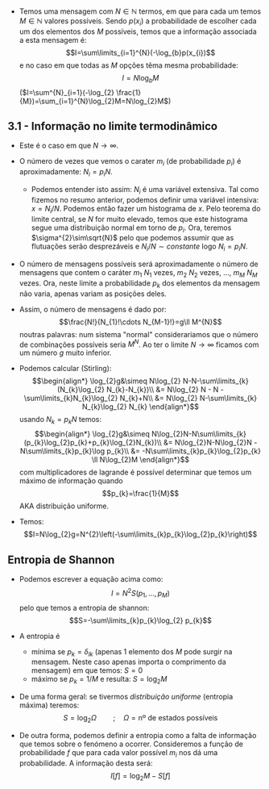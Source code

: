 - Temos uma mensagem com $N\in\mathbb{N}$ termos, em que para cada um temos $M\in\mathbb{N}$ valores possíveis. Sendo $p(x_{i})$ a probabilidade de escolher cada um dos elementos dos $M$ possíveis, temos que a informação associada a esta mensagem é:
$$I=\sum\limits_{i=1}^{N}(-\log_{b}p(x_{i})$$
e no caso em que todas as $M$ opções têma mesma probabilidade:
$$I=N\log_{b}M$$
($I=\sum^{N}_{i=1}(-\log_{2} \frac{1}{M})=\sum_{i=1}^{N}\log_{2}M=N\log_{2}M$)

## 3.1 - Informação no limite termodinâmico
- Este é o caso em que $N\to\infty$.
- O número de vezes que vemos o carater $m_{i}$ (de probabilidade $p_{i}$) é aproximadamente: $N_{i}=p_{i}N$. 
    - Podemos entender isto assim: $N_{i}$ é uma variável extensiva. Tal como fizemos no resumo anterior, podemos definir uma variável intensiva: $x=N_{i}/N$. Podemos então fazer um histograma de $x$. Pelo teorema do limite central, se $N$ for muito elevado, temos que este histograma segue uma distribuição normal em torno de $p_{i}$. Ora, teremos $\sigma^{2}\sim\sqrt{N}$ pelo que podemos assumir que as flutuações serão desprezáveis e $N_{i}/N\sim constante$ logo $N_{i}=p_{i}N$.
- O número de mensagens possíveis será aproximadamente o número de mensagens que contem o caráter $m_{1}$ $N_{1}$ vezes, $m_{2}$ $N_{2}$ vezes, ..., $m_{M}$ $N_{M}$ vezes. Ora, neste limite a probabilidade $p_{k}$ dos elementos da mensagem não varia, apenas variam as posições deles. 
- Assim, o número de mensagens é dado por:
$$\frac{N!}{N_{1}!\cdots N_{M-1}!}=g\ll M^{N}$$
noutras palavras: num sistema "normal" considerariamos que o número de combinações possíveis seria $M^{N}$. Ao ter o limite $N\to\infty$ ficamos com um número $g$ muito inferior.

- Podemos calcular (Stirling):
$$\begin{align*}
\log_{2}g&\simeq N\log_{2} N-N-\sum\limits_{k}(N_{k}\log_{2} N_{k}-N_{k})\\
&= N\log_{2} N - N - \sum\limits_{k}N_{k}\log_{2} N_{k}+N\\
&= N\log_{2} N-\sum\limits_{k} N_{k}\log_{2} N_{k}
\end{align*}$$
usando $N_{k}=p_{k}N$ temos:
$$\begin{align*}
\log_{2}g&\simeq N\log_{2}N-N\sum\limits_{k} (p_{k}\log_{2}p_{k}+p_{k}\log_{2}N_{k})\\
&= N\log_{2}N-N\log_{2}N - N\sum\limits_{k}p_{k}\log p_{k}\\
&= -N\sum\limits_{k}p_{k}\log_{2}p_{k} \ll N\log_{2}M
\end{align*}$$
com multiplicadores de lagrande é possível determinar que temos um máximo de informação quando $$p_{k}=\frac{1}{M}$$
AKA distribuição uniforme.
- Temos:
$$I=N\log_{2}g=N^{2}\left(-\sum\limits_{k}p_{k}\log_{2}p_{k}\right)$$

## Entropia de Shannon
- Podemos escrever a equação acima como:
$$I=N^{2}S(p_{1},\dots,p_{M})$$
pelo que temos a entropia de shannon:
$$S=-\sum\limits_{k}p_{k}\log_{2} p_{k}$$
- A entropia é 
    - mínima se $p_{k}=\delta_{lk}$ (apenas 1 elemento dos $M$ pode surgir na mensagem. Neste caso apenas importa o comprimento da mensagem) em que temos: $S=0$
    - máximo se $p_{k}=1/M$ e resulta: $S=\log_{2} M$

- De uma forma geral: se tivermos *distribuição uniforme* (entropia máxima) teremos: $$S=\log_{2}\Omega \quad \quad;\quad \Omega=\textsf{nº de estados possíveis}$$
- De outra forma, podemos definir a entropia como a falta de informação que temos sobre o fenómeno a ocorrer. Consideremos a função de probabilidade $f$ que para cada valor possível $m_{i}$ nos dá uma probabilidade. A informação desta será:
$$I[f]=\log_{2}M-S[f]$$